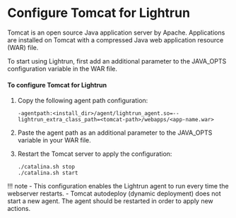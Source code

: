 # Configure Tomcat for Lightrun

Tomcat is an open source Java application server by Apache. Applications are installed on Tomcat with a compressed Java web application resource (WAR) file. 

To start using Lightrun, first add an additional parameter to the JAVA_OPTS configuration variable in the WAR file. 

#### To configure Tomcat for Lightrun

1. Copy the following agent path configuration: 

    ``` {.shell}
    -agentpath:<install_dir>/agent/lightrun_agent.so=--lightrun_extra_class_path=<tomcat-path>/webapps/<app-name.war>
    ```


2. Paste the agent path as an additional parameter to the JAVA_OPTS variable in your WAR file.


3. Restart the Tomcat server to apply the configuration:

    ``` {.shell}
    ./catalina.sh stop
    ./catalina.sh start
    ```

!!! note
    -  This configuration enables the Lightrun agent to run every time the webserver restarts.
    -  Tomcat autodeploy (dynamic deployment) does not start a new agent. The agent should be restarted in order to apply new actions.